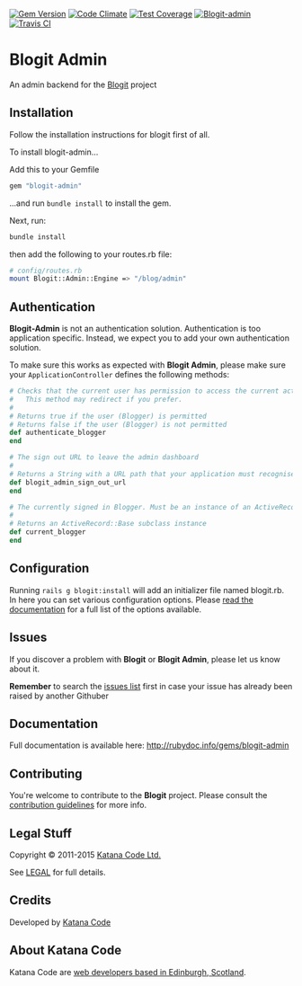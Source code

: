 [![Gem Version](https://badge.fury.io/rb/blogit-admin.png)](http://badge.fury.io/rb/blogit-admin)
[![Code Climate](https://codeclimate.com/github/KatanaCode/blogit-admin/badges/gpa.svg)](https://codeclimate.com/github/KatanaCode/blogit-admin)
[![Test Coverage](https://codeclimate.com/github/KatanaCode/blogit-admin/badges/coverage.svg)](https://codeclimate.com/github/KatanaCode/blogit-admin/coverage)
[![Blogit-admin](https://gemnasium.com/KatanaCode/blogit-admin.png)](https://gemnasium.com/KatanaCode/blogit-admin)
[![Travis CI](https://travis-ci.org/KatanaCode/blogit-admin.png)](https://travis-ci.org/KatanaCode/blogit-admin.png)



# Blogit Admin

An admin backend for the [Blogit](http://github.com/katanacode/blogit) project

## Installation

Follow the installation instructions for blogit first of all.

To install blogit-admin...

Add this to your Gemfile

``` ruby
gem "blogit-admin"
```

...and run `bundle install` to install the gem.

Next, run:

``` bash
bundle install
``` 

then add the following to your routes.rb file:

``` bash
# config/routes.rb
mount Blogit::Admin::Engine => "/blog/admin"
```

## Authentication

**Blogit-Admin** is not an authentication solution. Authentication is too application specific. Instead, we expect you to add your own authentication solution.

To make sure this works as expected with **Blogit Admin**, please make sure your `ApplicationController` defines the following methods:


``` ruby
# Checks that the current user has permission to access the current action.
#   This method may redirect if you prefer.
#
# Returns true if the user (Blogger) is permitted
# Returns false if the user (Blogger) is not permitted
def authenticate_blogger
end

# The sign out URL to leave the admin dashboard 
#
# Returns a String with a URL path that your application must recognised with a DELETE HTTP request
def blogit_admin_sign_out_url
end

# The currently signed in Blogger. Must be an instance of an ActiveRecord::Base model that blogs (you've called the `blogs` method)
# 
# Returns an ActiveRecord::Base subclass instance
def current_blogger
end
```


## Configuration

Running `rails g blogit:install` will add an initializer file named blogit.rb. In here
you can set various configuration options. Please [read the documentation](http://rubydoc.info/gems/blogit/Blogit/Configuration) for a full list of the options available.



## Issues

If you discover a problem with **Blogit** or **Blogit Admin**, please let us know about it. 

**Remember** to search the [issues list](https://github.com/KatanaCode/blogit-admin/issues) first in case your issue has already been raised
by another Githuber

## Documentation

Full documentation is available here: http://rubydoc.info/gems/blogit-admin

## Contributing

You're welcome to contribute to the **Blogit** project. Please consult the [contribution guidelines](http://blogit.katanacode.com/doc/file.Contributing.html) for more info.

## Legal Stuff

Copyright © 2011-2015 [Katana Code Ltd.](http://katanacode.com)

See [LEGAL](MIT-LICENSE) for full details.

## Credits

Developed by [Katana Code](http://katanacode.com)

## About Katana Code

Katana Code are [web developers based in Edinburgh, Scotland](http://katanacode.com/ "Katana Code").
